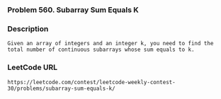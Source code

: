 ### Problem 560. Subarray Sum Equals K

### Description
	Given an array of integers and an integer k, you need to find the total number of continuous subarrays whose sum equals to k.

### LeetCode URL
	https://leetcode.com/contest/leetcode-weekly-contest-30/problems/subarray-sum-equals-k/
